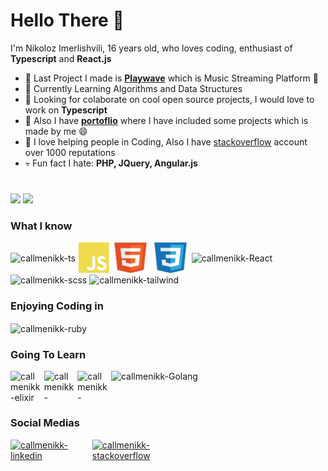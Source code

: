 # Hello There 👋

I'm Nikoloz Imerlishvili, 16 years old, who loves coding, enthusiast of **Typescript** and **React.js** 

* 🌱 Last Project I made is **[Playwave](https://pllaywave.netlify.app/)** which is Music Streaming Platform 🎵
* 🌱 Currently Learning Algorithms and Data Structures
* 🌱 Looking for colaborate on cool open source projects, I would love to work on **Typescript**
* 🌱 Also I have **[portoflio](https://nikolozimerlishvili.netlify.app/)** where I have included some projects which is made by me 😄
* 🌱 I love helping people in Coding, Also I have [stackoverflow](https://stackoverflow.com/users/14056647/callmenikk) account over 1000 reputations 
* 💀 Fun fact I hate: **PHP, JQuery, Angular.js**

# 

<div>
  
  <img height="150em" src="https://github-readme-stats.vercel.app/api?username=callmenikk&show_icons=true&theme=tokyonight">
  <img height="150em" src="https://github-readme-stats.vercel.app/api/top-langs/?username=callmenikk&layout=compact&theme=tokyonight">

</div>

### What I know

<div style="display: inline-block">
  
  <img align="center" alt="callmenikk-ts" height="50" width="50" src="https://upload.wikimedia.org/wikipedia/commons/thumb/4/4c/Typescript_logo_2020.svg/512px-Typescript_logo_2020.svg.png" />
  <img align="center" alt="callmenikk-Js" height="50" width="50" src="https://raw.githubusercontent.com/devicons/devicon/master/icons/javascript/javascript-plain.svg">
  <img align="center" alt="callmenikk-HTML" height="50" width="60" src="https://raw.githubusercontent.com/devicons/devicon/master/icons/html5/html5-original.svg">
  <img align="center" alt="callmenikk-CSS" height="50" width="60" src="https://raw.githubusercontent.com/devicons/devicon/master/icons/css3/css3-original.svg">
  <img align="center" alt="callmenikk-React" height="50" width="60" src="https://cdn.jsdelivr.net/gh/devicons/devicon/icons/react/react-original-wordmark.svg" />
  <img align="center" alt="callmenikk-scss" height="50" width="60" src="https://upload.wikimedia.org/wikipedia/commons/thumb/9/96/Sass_Logo_Color.svg/512px-Sass_Logo_Color.svg.png" />
  <img align="center" alt="callmenikk-tailwind" height="50" width="50" src="https://www.vectorlogo.zone/logos/tailwindcss/tailwindcss-icon.svg" />
  
</div>


### Enjoying Coding in

<img align="center" alt="callmenikk-ruby" height="50" width="50" src="https://upload.wikimedia.org/wikipedia/commons/thumb/7/73/Ruby_logo.svg/198px-Ruby_logo.svg.png" />


### Going To Learn

<div style="display: flex; justify-content: space-between; width: 300px;">

  <img align="center" alt="callmenikk-elixir" height="50" width="50" src="https://www.vectorlogo.zone/logos/elixir-lang/elixir-lang-icon.svg" />
  <img align="center" alt="callmenikk-Golang" height="50" width="50" src="https://www.vectorlogo.zone/logos/golang/golang-official.svg" />
  <img align="center" alt="callmenikk-Graphql" height="50" width="50" src="https://upload.wikimedia.org/wikipedia/commons/thumb/1/17/GraphQL_Logo.svg/512px-GraphQL_Logo.svg.png"   />
  <img align="center" alt="callmenikk-Golang" height="50" src="https://upload.wikimedia.org/wikipedia/commons/thumb/d/d9/Node.js_logo.svg/590px-Node.js_logo.svg.png" />

  </div>

### Social Medias

<div style="display: flex; justify-content: space-between; width: 300px;">

  <a href="https://www.linkedin.com/in/nikoloz-imerlishvili-576a43203/" target="blank">
    <img align="center" alt="callmenikk-linkedin" height="50" width="50" src="https://upload.wikimedia.org/wikipedia/commons/thumb/c/ca/LinkedIn_logo_initials.png/768px-LinkedIn_logo_initials.png" />
  </a>
  <a href="https://stackoverflow.com/users/14056647/callmenikk" target="blank">
    <img align="center" alt="callmenikk-stackoverflow" height="50" width="50" src="https://upload.wikimedia.org/wikipedia/commons/thumb/e/ef/Stack_Overflow_icon.svg/768px-Stack_Overflow_icon.svg.png" />
  </a>

</div>
